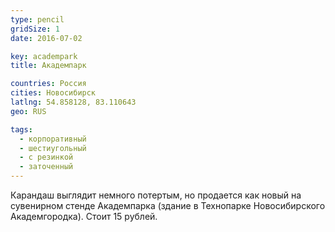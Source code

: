 ```yaml
---
type: pencil
gridSize: 1
date: 2016-07-02

key: academpark
title: Академпарк

countries: Россия
cities: Новосибирск
latlng: 54.858128, 83.110643
geo: RUS

tags:
  - корпоративный
  - шестиугольный
  - с резинкой
  - заточенный
---
```


Карандаш выглядит немного потертым, но продается как новый на сувенирном стенде Академпарка (здание в Технопарке Новосибирского Академгородка). Стоит 15 рублей.
